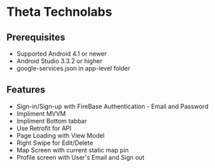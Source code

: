 # Theta Technolabs


## Prerequisites
* Supported Android 4.1 or newer
* Android Studio 3.3.2 or higher
* google-services.json in app-level folder

## Features
* Sign-in/Sign-up with FireBase Authentication - Email and Password
* Impliment MVVM
* Impliment Bottom tabbar
* Use Retrofit for API
* Page Loading with View Model
* Right Swipe for Edit/Delete
* Map Screen with current static map pin
* Profile screen with User's Email and Sign out



